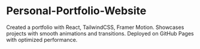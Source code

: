 # Personal-Portfolio-Website
Created a portfolio with React, TailwindCSS, Framer Motion. Showcases projects with smooth animations and transitions. Deployed on GitHub Pages with optimized performance.
